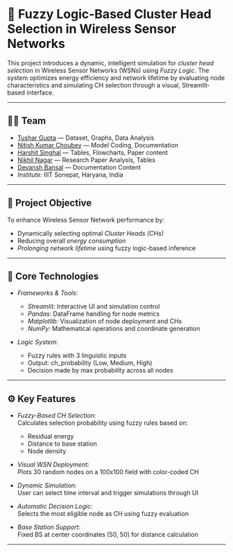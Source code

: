 # 📡 Fuzzy Logic-Based Cluster Head Selection in Wireless Sensor Networks

This project introduces a dynamic, intelligent simulation for *cluster head selection* in Wireless Sensor Networks (WSNs) using *Fuzzy Logic*. The system optimizes energy efficiency and network lifetime by evaluating node characteristics and simulating CH selection through a visual, Streamlit-based interface.

---

## 👨‍💻 Team

- [Tushar Gupta](https://github.com/gtushar8055) — Dataset, Graphs, Data Analysis  
- [Nitish Kumar Choubey](https://github.com/NitishChoubey) — Model Coding, Documentation  
- [Harshit Singhal](https://github.com/harshitsinghal226) — Tables, Flowcharts, Paper content 
- [Nikhil Nagar](https://github.com/Nikhil-X-codes) — Research Paper Analysis, Tables  
- [Devansh Bansal](https://github.com/devanshbansal16) — Documentation Content  
- *Institute:* IIIT Sonepat, Haryana, India

---

## 📌 Project Objective

To enhance Wireless Sensor Network performance by:
- Dynamically selecting optimal *Cluster Heads (CHs)*
- Reducing overall *energy consumption*
- *Prolonging network lifetime* using fuzzy logic-based inference

---

## 🧠 Core Technologies

- *Frameworks & Tools:*  
  - *Streamlit:* Interactive UI and simulation control  
  - *Pandas:* DataFrame handling for node metrics  
  - *Matplotlib:* Visualization of node deployment and CHs  
  - *NumPy:* Mathematical operations and coordinate generation  

- *Logic System:*  
  - Fuzzy rules with 3 linguistic inputs  
  - Output: ch_probability (Low, Medium, High)  
  - Decision made by max probability across all nodes


---

## ⚙ Key Features

- *Fuzzy-Based CH Selection:*  
  Calculates selection probability using fuzzy rules based on:
  - Residual energy  
  - Distance to base station  
  - Node density  

- *Visual WSN Deployment:*  
  Plots 30 random nodes on a 100x100 field with color-coded CH

- *Dynamic Simulation:*  
  User can select time interval and trigger simulations through UI

- *Automatic Decision Logic:*  
  Selects the most eligible node as CH using fuzzy evaluation

- *Base Station Support:*  
  Fixed BS at center coordinates (50, 50) for distance calculation

---
